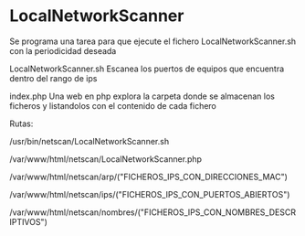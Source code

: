 # LocalNetworkScanner

Se programa una tarea para que ejecute el fichero LocalNetworkScanner.sh con la periodicidad deseada 

LocalNetworkScanner.sh
Escanea los puertos de equipos que encuentra dentro del rango de ips

index.php
Una web en php explora la carpeta donde se almacenan los ficheros y listandolos con el contenido de cada fichero

Rutas:

/usr/bin/netscan/LocalNetworkScanner.sh

/var/www/html/netscan/LocalNetworkScanner.php

/var/www/html/netscan/arp/("FICHEROS_IPS_CON_DIRECCIONES_MAC")

/var/www/html/netscan/ips/("FICHEROS_IPS_CON_PUERTOS_ABIERTOS")

/var/www/html/netscan/nombres/("FICHEROS_IPS_CON_NOMBRES_DESCRIPTIVOS")
